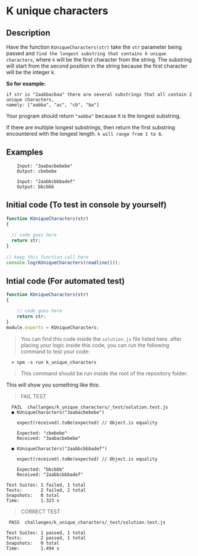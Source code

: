 # K unique characters

## Description
Have the function `KUniqueCharacters(str)` take the `str` parameter being passed and `find the longest substring that contains k unique characters`, where `k` will be the first character from the string. 
The substring will start from the second position in the string because the first character will be the integer k. 

**So for example:**
```
if str is "2aabbacbaa" there are several substrings that all contain 2 unique characters, 
namely: ["aabba", "ac", "cb", "ba"] 
```
Your program should return `"aabba"` because it is the longest substring.

If there are multiple longest substrings, then return the first substring encountered with the longest length. `k will range from 1 to 6`.

## Examples
```
    Input: "3aabacbebebe"
    Output: cbebebe
    
    Input: "2aabbcbbbadef"
    Output: bbcbbb
```

## Initial code (To test in console by yourself)
```javascript
function KUniqueCharacters(str) 
{ 
 
  // code goes here  
  return str;
}
   
// keep this function call here 
console.log(KUniqueCharacters(readline()));
```

## Intial code (For automated test)
````javascript 
function KUniqueCharacters(str) 
{ 

    // code goes here  
    return str;
}
module.exports = KUniqueCharacters;
````

>You can find this code inside the `solution.js` file listed here. after placing your logic inside this code, you can run the following command to test your code: 

```console
  > npm -s run k_unique_characters
```
>This command should be run inside the root of the repository folder. 


This will show you something like this:

>FAIL TEST
```console
  FAIL  challanges/k_unique_characters/_test/solution.test.js
  ● KUniqueCharacters("3aabacbebebe")

    expect(received).toBe(expected) // Object.is equality

    Expected: "cbebebe"
    Received: "3aabacbebebe"

  ● KUniqueCharacters("2aabbcbbbadef")

    expect(received).toBe(expected) // Object.is equality

    Expected: "bbcbbb"
    Received: "2aabbcbbbadef"

Test Suites: 1 failed, 1 total
Tests:       2 failed, 2 total
Snapshots:   0 total
Time:        1.323 s
```

>CORRECT TEST
```console
 PASS  challanges/k_unique_characters/_test/solution.test.js

Test Suites: 1 passed, 1 total
Tests:       2 passed, 1 total
Snapshots:   0 total
Time:        1.494 s
```
